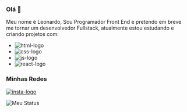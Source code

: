 ### Olá 👋

Meu nome é Leonardo, Sou Programador Front End e pretendo em breve me tornar um desenvolvedor Fullstack, atualmente estou estudando e criando projetos com:
- <img src="https://img.shields.io/badge/HTML-239120?style=for-the-badge&logo=html5&logoColor=white" alt="html-logo"/>
- <img src="https://img.shields.io/badge/CSS-239120?&style=for-the-badge&logo=css3&logoColor=white" alt="css-logo"/>
- <img src="https://img.shields.io/badge/JavaScript-323330?style=for-the-badge&logo=javascript&logoColor=F7DF1E" alt="js-logo"/>
- <img src="https://img.shields.io/badge/React-20232A?style=for-the-badge&logo=react&logoColor=61DAFB" alt="react-logo"/>
### Minhas Redes 
<a href=https://www.instagram.com/o_leo_dev/><img src="https://img.shields.io/badge/Instagram-E4405F?style=for-the-badge&logo=instagram&logoColor=white" alt="insta-logo"/></a>

![Meu Status](https://github-readme-stats.vercel.app/api?username=Leo22341&show_icons=true&theme=radical)
